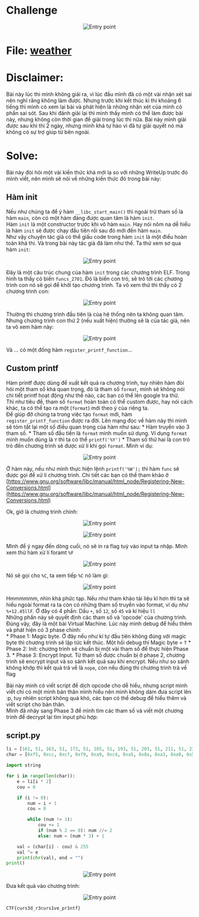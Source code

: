 # Challenge

<p align="center">
  <img src="./Image/weather1.png" alt="Entry point"/>
</p>

# File: [weather](./weather)

# Disclaimer:
Bài này lúc thi mình không giải ra, vì lúc đầu mình đã có một vài nhận xét sai nên nghĩ rằng không làm được. Nhưng trước khi kết thúc kì thi khoảng 6 tiếng thì mình có xem lại bài và phát hiện là những nhận xét của mình có phần sai sót. Sau khi đánh giải lại thì mình thấy mình có thể làm được bài này, nhưng không còn thời gian để giải trong lúc thi nữa. Bài này mình giải được sau khi thi 2 ngày, nhưng mình khá tự hào vì đã tự giải quyết nó mà không có sự trợ giúp từ bên ngoài.

# Solve:
Bài này đòi hỏi một vài kiến thức khá mới lạ so với những WriteUp trước đó mình viết, nên mình sẽ nói về những kiến thức đó trong bài này:

## Hàm init
Nếu như chúng ta để ý hàm `__libc_start_main()` thì ngoài trừ tham số là hàm `main`, còn có một hàm đáng được quan tâm là hàm `init`.  
Hàm `init` là một constructor trước khi vô hàm `main`. Hay nói nôm na dễ hiểu là hàm `init` sẽ được chạy đầu tiên rồi sau đó mới đến hàm `main`.  
Như vậy chuyện tác giả có thể giấu code trong hàm `init` là một điều hoàn toàn khả thi. Và trong bài này tác giả đã làm như thế. Ta thử xem sơ qua hàm `init`:

<p align="center">
  <img src="./Image/weather2.png" alt="Entry point"/>
</p>

Đây là một câu trúc chung của hàm `init` trong các chương trình ELF. Trong hình ta thấy có biến `funcs_2701`. Đó là biến con trỏ, sẽ trỏ tới các chương trình con nó sẽ gọi để khởi tạo chương trình. Ta vô xem thử thì thấy có 2 chương trình con:

<p align="center">
  <img src="./Image/weather3.png" alt="Entry point"/>
</p>

Thường thì chương trình đầu tiên là của hệ thống nên ta không quan tâm. Nhưng chương trình con thứ 2 (nếu xuất hiện) thường sẽ là của tác giả, nên ta vô xem hàm này:

<p align="center">
  <img src="./Image/weather4.png" alt="Entry point"/>
</p>

Và ... có một đống hàm `register_printf_function`...

## Custom printf
Hàm printf được dùng để xuất kết quả ra chương trình, tuy nhiên hàm đòi hỏi một tham số khá quan trọng, đó là tham số `format`, mính sẽ không nói chi tiết printf hoạt động như thế nào, các bạn có thể lên google tra thử.  
Thì như tiêu đề, tham số `format` hoàn toàn có thể custom được, hay nói cách khác, ta có thể tạo ra một (`format`) mới theo ý của riêng ta.  
Để giúp đỡ chúng ta trong việc tạo `format` mới, hàm `register_printf_function` được ra đời. Lên mạng đọc về hàm này thì mình sẽ tóm tắt lại một số điều quan trọng của hàm như sau:
	* Hàm truyền vào 3 tham số.
	* Tham số đầu tiền là `format` mình muốn sử dụng. Ví dụng `format` mình muốn dùng là `Y` thì ta có thể `printf('%Y')`
	* Tham số thứ hai là con trỏ trỏ đến chương trình sẽ được xử lí khi gọi `format`.
Mình ví dụ:

<p align="center">
  <img src="./Image/weather5.png" alt="Entry point"/>
</p>

Ở hàm này, nếu như mình thực hiện lệnh `printf('%W');` thì hàm `func` sẽ được gọi để xử lí chương trình.
Chi tiết các bạn có thể tham khảo ở [https://www.gnu.org/software/libc/manual/html_node/Registering-New-Conversions.html](https://www.gnu.org/software/libc/manual/html_node/Registering-New-Conversions.html)

Ok, giờ là chương trình chính:

<p align="center">
  <img src="./Image/weather6.png" alt="Entry point"/>
</p>

<p align="center">
  <img src="./Image/weather7.png" alt="Entry point"/>
</p>

Mình để ý ngay đến dòng cuối, nó sẽ in ra flag tuỳ vào input ta nhập. Mình xem thử hàm xử lí foramt `%F`

<p align="center">
  <img src="./Image/weather8.png" alt="Entry point"/>
</p>

Nó sẽ gọi cho `%C`, ta xem tiếp `%C` nó làm gì:

<p align="center">
  <img src="./Image/weather9.png" alt="Entry point"/>
</p>

Hmmmmmm, nhìn khá phức tạp. Nếu như tham khảo tài liệu kĩ hơn thì ta sẽ hiểu ngoài format ra ta còn có những tham số truyền vào format, ví dụ như `%+12.45llF`. Ở đây có 4 phần: Dấu `+`, số `12`, số `45` và kí hiệu `ll`  
Những phần này sẽ quyết định các tham số và 'opcode' của chương trình. Đúng vậy, đây là một bài Virtual Machine.
Lúc này mình debug để hiểu thêm và phát hiện có 3 phase chính:  
	* Phase 1: Magic byte. Ở đây nếu như kí tự đầu tiên không đúng với magic byte thì chương trình sẽ lập tức kết thúc. Một hồi debug thì Magic byte = `T`
	* Phase 2: Init: chương trình sẽ chuẩn bị một vài tham số để thực hiện Phase 3.
	* Phase 3: Encrypt Input. Từ tham số được chuẩn bị ở phase 2, chương trình sẽ encrypt input và so sánh kết quả sau khi encrypt. Nếu như so sánh không khớp thì kết quả trả về là `nope`, còn nếu đúng thì chương trình trả về flag

Bài này mình có viết script để dịch opcode cho dễ hiểu, nhưng script mình viết chỉ có một mình bản thân mình hiểu nên mình không dám đưa script lên :p, tuy nhiên script không quá khó, các bạn có thể debug để hiểu thêm và viết script cho bản thân.  
Mình đã nhảy sang Phase 3 để mình tìm các tham số và viết một chương trình để decrypt lại tìm input phù hợp:

## script.py
```python
li = [161, 51, 163, 51, 173, 51, 185, 51, 193, 51, 203, 51, 211, 51, 235, 51, 241, 51, 253, 51, 1, 52, 15, 52, 19, 52, 25, 52, 27, 52, 55, 52, 69, 52, 85, 52, 87, 52, 99, 52, 105, 52, 109, 52, 129, 52, 139, 52, 145, 52, 151, 52, 157, 52, 165, 52, 175, 52, 187, 52, 201, 52, 211, 52, 225, 52, 241, 52, 255, 52, 9, 53, 23, 53, 29, 53]
char = [0xf5, 0xcc, 0xcf, 0xf9, 0xa9, 0xc4, 0xa5, 0x8a, 0xa3, 0xa0, 0x57, 0x6f, 0x88, 0x86, 0x79, 0x79, 0x48, 0x15, 0x53, 0xd, 0x31, 0x28, 0xf6, 0xe6, 0x15, 0x2, 0x68, 0xe8]

import string

for i in range(len(char)):
	e = li[i * 2]
	cou = 0

	if (i != 0):
		num = i + 1
		cou = 0

		while (num != 1):
			cou += 1
			if (num % 2 == 0): num //= 2
			else: num = (num * 3) + 1

	val = (char[i] - cou) & 255
	val ^= e
	print(chr(val), end = "")
print()
```

<p align="center">
  <img src="./Image/weather10.png" alt="Entry point"/>
</p>

Đưa kết quả vào chương trình:

<p align="center">
  <img src="./Image/weather11.png" alt="Entry point"/>
</p>

`CTF{curs3d_r3curs1ve_pr1ntf}`